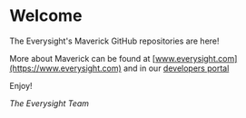 # Welcome

The Everysight's Maverick GitHub repositories are here!

More about Maverick can be found at [www.everysight.com](https://www.everysight.com) and in our [developers portal](https://everysight.github.io/maverick_docs)

Enjoy!

_The Everysight Team_
